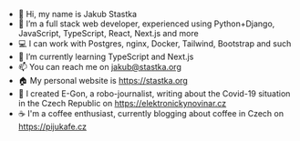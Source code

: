 - 👋 Hi, my name is Jakub Stastka
- 👀 I’m a full stack web developer, experienced using Python+Django, JavaScript, TypeScript, React, Next.js and more
- 💻 I can work with Postgres, nginx, Docker, Tailwind, Bootstrap and such
- 🌱 I’m currently learning TypeScript and Next.js
- 📫 You can reach me on jakub@stastka.org
- 🏠 My personal website is https://stastka.org
- 🤖 I created E-Gon, a robo-journalist, writing about the Covid-19 situation in the Czech Republic on https://elektronickynovinar.cz
- ☕ I'm a coffee enthusiast, currently blogging about coffee in Czech on https://pijukafe.cz
